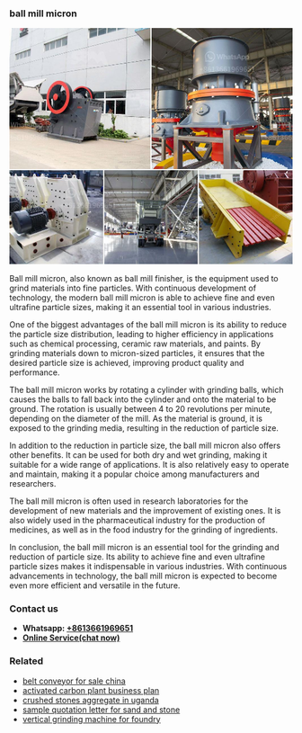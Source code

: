 <h3>ball mill micron</h3><img src='1704791229.jpg' alt=''><p>Ball mill micron, also known as ball mill finisher, is the equipment used to grind materials into fine particles. With continuous development of technology, the modern ball mill micron is able to achieve fine and even ultrafine particle sizes, making it an essential tool in various industries.</p><p>One of the biggest advantages of the ball mill micron is its ability to reduce the particle size distribution, leading to higher efficiency in applications such as chemical processing, ceramic raw materials, and paints. By grinding materials down to micron-sized particles, it ensures that the desired particle size is achieved, improving product quality and performance.</p><p>The ball mill micron works by rotating a cylinder with grinding balls, which causes the balls to fall back into the cylinder and onto the material to be ground. The rotation is usually between 4 to 20 revolutions per minute, depending on the diameter of the mill. As the material is ground, it is exposed to the grinding media, resulting in the reduction of particle size.</p><p>In addition to the reduction in particle size, the ball mill micron also offers other benefits. It can be used for both dry and wet grinding, making it suitable for a wide range of applications. It is also relatively easy to operate and maintain, making it a popular choice among manufacturers and researchers.</p><p>The ball mill micron is often used in research laboratories for the development of new materials and the improvement of existing ones. It is also widely used in the pharmaceutical industry for the production of medicines, as well as in the food industry for the grinding of ingredients.</p><p>In conclusion, the ball mill micron is an essential tool for the grinding and reduction of particle size. Its ability to achieve fine and even ultrafine particle sizes makes it indispensable in various industries. With continuous advancements in technology, the ball mill micron is expected to become even more efficient and versatile in the future.</p><h3>Contact us</h3><ul><li><strong>Whatsapp:&nbsp;<a href="https://wa.me/8613661969651">+8613661969651</a></strong></li><li><a href="https://swt.shibang-china.com/?git&amp;zhl&amp;ball mill micron"><strong>Online Service(chat now)</strong></a></li></ul><h3>Related</h3><ul><li><a href='belt conveyor for sale china.md'>belt conveyor for sale china</a></li><li><a href='activated carbon plant business plan.md'>activated carbon plant business plan</a></li><li><a href='crushed stones aggregate in uganda.md'>crushed stones aggregate in uganda</a></li><li><a href='sample quotation letter for sand and stone.md'>sample quotation letter for sand and stone</a></li><li><a href='vertical grinding machine for foundry.md'>vertical grinding machine for foundry</a></li></ul>